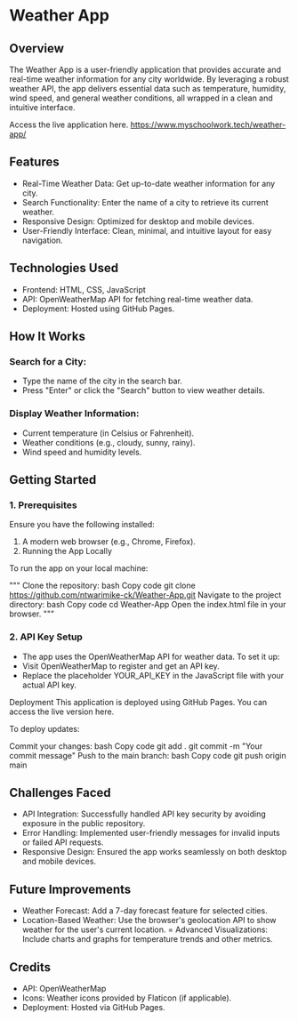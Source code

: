 # Weather App

## Overview
The Weather App is a user-friendly application that provides accurate and real-time weather information for any city worldwide.
By leveraging a robust weather API, the app delivers essential data such as temperature, humidity, wind speed, and general weather conditions, 
all wrapped in a clean and intuitive interface.

Access the live application here.
https://www.myschoolwork.tech/weather-app/

## Features
- Real-Time Weather Data: Get up-to-date weather information for any city.
- Search Functionality: Enter the name of a city to retrieve its current weather.
- Responsive Design: Optimized for desktop and mobile devices.
- User-Friendly Interface: Clean, minimal, and intuitive layout for easy navigation.

## Technologies Used
- Frontend: HTML, CSS, JavaScript
- API: OpenWeatherMap API for fetching real-time weather data.
- Deployment: Hosted using GitHub Pages.

## How It Works

### Search for a City:
- Type the name of the city in the search bar.
- Press "Enter" or click the "Search" button to view weather details.
### Display Weather Information:
- Current temperature (in Celsius or Fahrenheit).
- Weather conditions (e.g., cloudy, sunny, rainy).
- Wind speed and humidity levels.

## Getting Started

### 1. Prerequisites
Ensure you have the following installed:
1. A modern web browser (e.g., Chrome, Firefox).
2. Running the App Locally

To run the app on your local machine:

""" Clone the repository:
bash
Copy code
git clone https://github.com/ntwarimike-ck/Weather-App.git
Navigate to the project directory:
bash
Copy code
cd Weather-App
Open the index.html file in your browser.
"""

### 2. API Key Setup

- The app uses the OpenWeatherMap API for weather data. To set it up:
- Visit OpenWeatherMap to register and get an API key.
- Replace the placeholder YOUR_API_KEY in the JavaScript file with your actual API key.

Deployment
This application is deployed using GitHub Pages. You can access the live version here.

To deploy updates:

Commit your changes:
bash
Copy code
git add .
git commit -m "Your commit message"
Push to the main branch:
bash
Copy code
git push origin main


## Challenges Faced
- API Integration:
Successfully handled API key security by avoiding exposure in the public repository.
- Error Handling:
Implemented user-friendly messages for invalid inputs or failed API requests.
- Responsive Design:
Ensured the app works seamlessly on both desktop and mobile devices.

## Future Improvements
- Weather Forecast: Add a 7-day forecast feature for selected cities.
- Location-Based Weather: Use the browser's geolocation API to show weather for the user's current location.
= Advanced Visualizations: Include charts and graphs for temperature trends and other metrics.

## Credits
- API: OpenWeatherMap
- Icons: Weather icons provided by Flaticon (if applicable).
- Deployment: Hosted via GitHub Pages.
